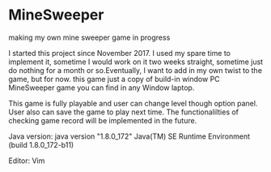 # MineSweeper
making my own mine sweeper game in progress

I started this project since November 2017. I used my spare time to implement it, sometime I would work on it two weeks straight,
sometime just do nothing for a month or so.Eventually, I want to add in my own twist to
the game, but for now. this game just a copy of build-in window PC MineSweeper game you can find in any Window laptop.

This game is fully playable and user can change level though option panel. User also can save the game to play next time.
The functionalilties of checking game record will be implemented in the future.

Java version: 
   java version "1.8.0_172"
   Java(TM) SE Runtime Environment (build 1.8.0_172-b11)
   
Editor: Vim
